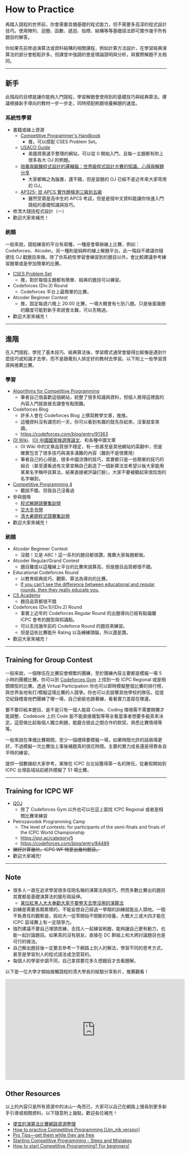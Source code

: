 # How to Practice

再踏入競程的世界前，你會需要具備基礎的程式能力，但不需要多高深的程式設計技巧。使用陣列、迴圈、函數、遞迴、指標、結構等等基礎語法即可實作幾乎所有題目的解答。

你如果先前修過演算法或資料結構的相關課程，例如計算方法設計，在學習經典演算法的部分會輕鬆許多。但課堂中強調的會是理論證明與分析，與實際解題不太相同。

---

## 新手

此階段的目標是讓你能夠入門競程，學習解題會使用到的基礎技巧與經典算法。建議根據新手導向的教材一步一步走，同時搭配刷題培養解題的速度。

### 系統性學習

- 書籍或線上資源
  - [Competitive Programmer's Handbook](https://cses.fi/book/book.pdf)
    - 推，可以搭配 CSES Problem Set。
  - [USACO Guide](https://usaco.guide/)
    - 美國資奧選手整理的網站，可以從 0 開始入門，且每一主題都有附上很多各大 OJ 的例題。
  - [培養與鍛鍊程式設計的邏輯腦：世界級程式設計大賽的知識、心得與解題分享](https://www.tenlong.com.tw/products/9789862017777)
    - 大家都稱之為腦書，還不錯，但是習題的 OJ 已經不是近年來大家常用的 OJ。
  - [AP325- 從 APCS 實作題檢測三級到五級](https://drive.google.com/drive/folders/10hZCMHH0YgsfguVZCHU7EYiG8qJE5f-m)
    - 雖然受眾是高中生的 APCS 考試，但是是個中文資料能讓你快速入門競程的基礎知識與技巧。
- 修清大競技程式設計（一）
- 歡迎大家來補充！

### 刷題

一般來說，競程練習的平台有兩種，一種是會舉辦線上比賽，例如：Codeforces、Atcoder。另一種則是純粹的線上解題平台。此一階段不建議你隨便找 OJ 戳題目來做。除了你系統性學習會練習到的題目以外，會比較建議參考練習題單或是參加簡單的比賽。

- [CSES Problem Set](https://cses.fi/problemset/)
  - 推，對於每個主題都有簡單、經典的題目可以練習。
- Codeforces (Div.3) Round
  - Codeforces 平台上最簡單的比賽。
- Atcoder Beginner Contest
  - 推，固定每週六晚上 20:00 比賽。一場大概會有七到八題。只是後面幾題的難度可能對新手來說會太難，可以先略過。
- 歡迎大家來補充！

---

## 進階

在入門競程，學完了基本技巧、經典算法後，學習模式通常會變得比較像是遇到什麼技巧或知識才去學，而不是跟著別人排定好的教材去學習。以下附上一些學習資源與推薦比賽。

### 學習

- [Algorithms for Competitive Programming](https://cp-algorithms.com)
  - 筆者自己很喜歡這個網站，統整了很多知識與資料，但個人覺得這裡面的內容入門就直接去讀會有點困難。
- Codeforces Blog
  - 許多人會在 Codeforces Blog 上撰寫教學文章，推推。
  - 這種資料沒有讀完的一天，你可以看到有趣的就先存起來，沒事就拿來讀。
  - <https://codeforces.com/blog/entry/91363>
- [OI Wiki](https://oiwiki.com)、[IOI 中國國家候選隊論文](https://github.com/enkerewpo/OI-Public-Library/tree/master/IOI中国国家候选队论文)、和各種中國文章
  - OI Wiki 中的文章品質很不穩定，有一些甚至是其他網站的英翻中，但是確實包含了很多技巧與滿多滿難的內容（難到不是很實用）
  - 筆者自己的心得是，很多中國流傳的技巧，其實都只是一些簡單的技巧的組合（甚至還看過有文章宣稱自己創造了一個新算法並希望以後大家能用某某名字稱呼該算法，結果直接被評論打臉）。大家不要被聽起來很炫炮的名字嚇到。
- [Competitive Programming 4](https://cpbook.net/details)
  - 聽說不錯，但我自己沒看過
- 參與營隊
  - [程式解題競賽集訓營](https://www.facebook.com/ioicamp/)
  - [交大冬令營](https://www.facebook.com/NYCUPCCA)
  - [清大暑期程式競賽集訓營](https://www.facebook.com/nthuioncamp)
- 歡迎大家來補充！

### 刷題

- Atcoder Beginner Contest
  - 沒錯！又是 ABC！這一系列的題目都很讚，推薦大家每題都做。
- Atcoder Regular/Grand Contest
  - 題目難度以這種線上平台的比賽來說算高，但是題目品質都很不錯。
- Educational Codeforces Round
  - 以教育經典技巧、觀察、算法為導向的比賽。
  - [If you can't see the difference between educational and regular rounds, then they really educate you.](https://codeforces.com/blog/entry/46098?#comment-305650)
- [CS Academy](https://csacademy.com/)
  - 題目品質都很不錯
- Codeforces (Div.1)/(Div.2) Round
  - 事實上近年的 Codeforces Regular Round 的出題導向已經有點偏離 ICPC 會考的題型與知識點。
  - 可以去找幾年前的 Codeforce Round 的題目來練習。
  - 但是這些比賽能升 Rating 以及練練頭腦，所以還是讚。
- 歡迎大家來補充！

---

## Training for Group Contest

一般來說，一個隊伍在比賽前會頻繁的團練，至於團練內容主要都是模擬一場 5 小時的團體比賽。你可以到 [Codeforces Gym](https://codeforces.com/gyms) 上找到一些 ICPC Regional 或是相關類型的比賽。透過 Virtual Participation 你也可以即時模擬整個比賽的排行榜，與世界各地有打/模擬這場比賽的人競爭。你也可以去狙擊其他學校的隊伍，從提交紀錄稽查他們團練了哪一場，自己偷偷也跟著練，看看實力差距在哪邊。

要不要印紙本題目、是不是只有一個人能寫 Code、Coding 環境需不需要開賽才能調整、Codebook 上的 Code 能不能直接複製等等全看當事者想要多擬真來決定。這麼做比起每個人獨立刷題，能磨合彼此之間合作的默契，熟悉比賽情境等等。

一般來說在準備比賽期間，至少一個禮拜要模擬一場，如果時間允許的話兩場更好。不過模擬一次比賽加上事後補題真的很花時間。主要的實力成長還是得靠各自平時的練習。

提供一個數據給大家參考。某隊在 ICPC 台北站獲得第一名的隊伍，從暑假開始到 ICPC 台灣區域站前總共模擬了 51 場比賽。

---

## Training for ICPC WF

- [QOJ](https://qoj.ac)
  - 除了 Codeforces Gym 以外也可以在這上面找 ICPC Regional 或者是相關比賽來練習
- Petrozavodsk Programming Camp
  - The level of contests: for participants of the semi-finals and finals of the ICPC World Championship
  - <https://qoj.ac/category/5>
  - <https://codeforces.com/blog/entry/84489>
- ~~練好計算幾何，ICPC WF 特愛出幾何題目。~~
- 歡迎大家補充!

---

## Note

- 很多人一直在追求學習很多炫砲名稱的演算法與技巧，然而多數比賽出的題目其實都是基礎演算法的變形與延伸。
  - [某位紅黑人大大奉勸大家不要整天去學沒用的演算法](https://codeforces.com/blog/entry/92248)
- 訓練是需要長期累積的，不能妄想自己經過一學期的訓練就能出人頭地。一個不負責任的觀察是，假如大一從零開始不間斷的培養，大概大三或大四才能在 ICPC 區域賽上有一定競爭力。
- 強烈建議不要自己埋頭苦練，去找人一起練習刷題，能夠讓自己更有動力，也能一起討論題目。如果真的沒有朋友，直接在 DC 群組上和大將討論題目也是可行的做法。
- 自己解出題目後一定要去參考一下網路上別人的解法，學習不同的思考方式，甚至是學習別人的程式語法或怎麼寫的。
- 每個人的學習步調不同，自己拿捏要花多久想題目才去看題解。

以下是一位大學才開始接觸競程的清大學長的經驗分享影片，推薦觀看！
<iframe width="560" height="315" src="https://www.youtube.com/embed/eCtwcehYoYQ?si=WiSFon6_j39CrEvd" title="YouTube video player" frameborder="0" allow="accelerometer; autoplay; clipboard-write; encrypted-media; gyroscope; picture-in-picture; web-share" allowfullscreen></iframe>

## Other Resources

以上的內容只是所有資源中的冰山一角而已，大家可以自己在網路上搜尋到更多新手引導或相關資料。以下隨意附上幾點，歡迎各位補充！

- [便宜的演算法比賽網路資源整理](https://hackmd.io/@pr3pony/HysEHoYe8)
- [How to practice Competitive Programming [Um_nik version]](<https://codeforces.com/blog/entry/98806>)
- [Pro Tips—get them while they are free](https://codeforces.com/blog/entry/113785)
- [Starting Competitive Programming - Steps and Mistakes](https://youtu.be/bVKHRtafgPc?si=LpK4YKgv7hC6YXi0)
- [How to start Competitive Programming? For beginners!](https://youtu.be/xAeiXy8-9Y8?si=3Z9yR6uFaJBZ6_-q)
